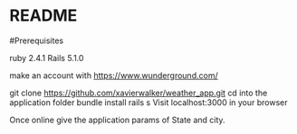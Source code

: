 # README

#Prerequisites

ruby 2.4.1 
Rails 5.1.0

make an account with https://www.wunderground.com/

git clone https://github.com/xavierwalker/weather_app.git 
cd into the application folder 
bundle install 
rails s 
Visit localhost:3000 in your browser


Once online give the application params of State and city.
